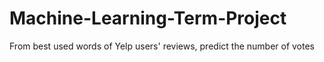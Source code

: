 # Machine-Learning-Term-Project
From best used words of Yelp users' reviews, predict the number of votes
